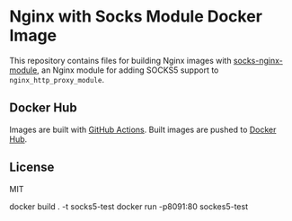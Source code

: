 # Nginx with Socks Module Docker Image

This repository contains files for building Nginx images with [socks-nginx-module](https://github.com/dannote/socks-nginx-module), an Nginx module for adding SOCKS5 support to `nginx_http_proxy_module`.

## Docker Hub

Images are built with [GitHub Actions](https://github.com/features/actions). Built images are pushed to [Docker Hub](https://hub.docker.com/r/xjonathanlei/nginx-socks).

## License

MIT


docker build . -t socks5-test
docker run -p8091:80 sockes5-test


